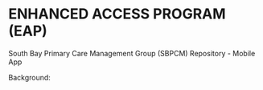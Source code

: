 # ENHANCED ACCESS PROGRAM (EAP)
South Bay Primary Care Management Group (SBPCM) Repository - Mobile App

Background:

